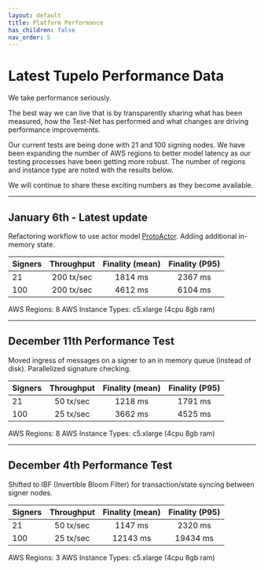 ```yaml
---
layout: default
title: Platform Performance
has_children: false
nav_order: 5
---
```


# Latest Tupelo Performance Data

We take performance seriously.  

The best way we can live that is by transparently sharing what has been
measured, how the Test-Net has performed and what changes are driving
performance improvements.

Our current tests are being done with 21 and 100 signing nodes.
We have been expanding the number of AWS regions to better model latency as our
testing processes have been getting more robust.  The number of regions and
instance type are noted with the results below.

We will continue to share these exciting numbers as they become available.

***

## January 6th - Latest update
Refactoring workflow to use actor model [ProtoActor](http://proto.actor).
Adding additional in-memory state.

| Signers | Throughput  | Finality (mean)  | Finality (P95)  |
| ------- |:-----------:|:---------:|:---------:|
| 21      | 200 tx/sec   | 1814 ms  | 2367 ms |
| 100     | 200 tx/sec   | 4612 ms  | 6104 ms |

AWS Regions: 8
AWS Instance Types: c5.xlarge (4cpu 8gb ram)

***

## December 11th Performance Test

Moved ingress of messages on a signer to an in memory queue (instead of disk).
Parallelized signature checking.

| Signers | Throughput  | Finality (mean)  | Finality (P95)  |
| ------- |:-----------:|:---------:|:---------:|
| 21      | 50 tx/sec   | 1218 ms  | 1791 ms |
| 100     | 25 tx/sec   | 3662 ms  | 4525 ms |

AWS Regions: 8
AWS Instance Types: c5.xlarge (4cpu 8gb ram)

***

## December 4th Performance Test

Shifted to IBF (Invertible Bloom Filter) for transaction/state syncing
between signer nodes.

| Signers | Throughput  | Finality (mean)  | Finality (P95)  |
| ------- |:-----------:|:---------:|:---------:|
| 21      | 50 tx/sec   | 1147 ms  | 2320 ms |
| 100     | 25 tx/sec   | 12143 ms  | 19434 ms |

AWS Regions: 3
AWS Instance Types: c5.xlarge (4cpu 8gb ram)
